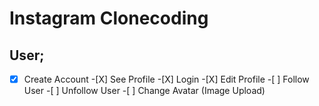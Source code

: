 # Instagram Clonecoding

## User;

-[X] Create Account -[X] See Profile -[X] Login -[X] Edit Profile -[ ] Follow User -[ ] Unfollow User -[ ] Change Avatar (Image Upload)
